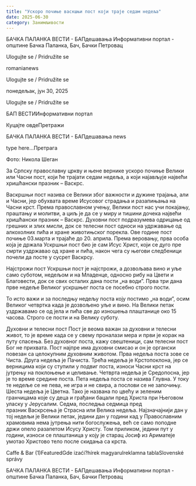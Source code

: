 ```yaml
---
title: "Ускоро почиње васкшњи пост који траје седам недеља"
date: 2025-06-30
category: Занимљивости
---
```


БАЧКА ПАЛАНКА ВЕСТИ - БАПдешавања Информативни портал - општине Бачка Паланка, Бач, Бачки Петровац

Ulogujte se / Pridružite se

romanianews

Ulogujte se / Pridružite se

понедељак, јун 30, 2025

Ulogujte se / Pridružite se

БАП ВЕСТИИнформативни портал

Куцајте овдеПретражи

БАЧКА ПАЛАНКА ВЕСТИ - БАПдешавања news

type here...Претрага

Фото: Никола Шеган
            

За Српску православну цркву и њене вернике ускоро почиње Велики или Часни пост, који ће трајати седам недеља, а који најављује највећи хришћански празник – Васкрс.




Васкршњи пост назива се Велики због важности и дужине трајања, али и Часни, јер обухвата време Исусовог страдања и разапињања на Часни крст. Према православном учењу, Велики пост нас учи покајању, праштању и молитви, а циљ је да се у миру и тишини дочека највећи хришћански празник – Васкрс. Духовни пост подразумева одрицање од грешних и злих мисли, док се телесни пост односи на удржавање од алкохолних пића и хране животињског порекла.
Ове године пост почиње 03.марта и трајаће до 20. априла.
Према веровању, прва особа која је држала Ускршњи пост био је сам Исус Христ, који се дуго пре смрти уздржавао од хране и пића, након чега су његови следбеници почели да посте у сусрет Васкрсу.




Најстрожи пост
Ускршњи пост је најстрожи, а дозвољава вино и уље само суботом, недељом и на Младенце, односно рибу на Цвети и Благовести, док се свих осталих дана пости „на води”. Прва три дана прве недеље Великог ускршњег поста се посебно строго пости.


То исто важи и за последњу недељу поста коју постимо „на води”, осим Великог четвртка када је дозвољено уље и вино.
На Велики петак уздржавамо се од јела и пића све до изношења плаштанице око 15 часова. Строго се пости и на Велику суботу.


Духовни и телесни пост
Пост је веома важан за духовни и телесни живот, то је време када се у свему проналази мера и први је корак на путу спасења. Без духовног поста, кажу свештеници, сам телесни пост Бог не прихвата. Пост најпре има духовни смисао и он је органски повезан са целокупним духовним животом.
Прва недеља поста зове се Чиста. Друга недеља је Пачиста. Трећа недеља је Крстопоклона, јер се верницима који су ступили у подвиг поста, износи Часни крст на јутрењу на поклоњење и целивање. Четврта недеља је Средопосна, јер је то време средине поста. Пета недеља поста се назива Глувна. У току те недеље се не пева, не игра и не свира, а послови се не започињу. Шеста недеља је Цветна. Тако је названа по цвећу и зеленим гранчицама које су деца и грађани бацали пред Христа при Његовом уласку у Јерусалим. Седма, последња седмица пред празник Васкрсења је Страсна или Велика недеља.
Најзначајнији дан у тој недељи је Велики петак, једини дан у години кад у Православним храмовима нема јутрења нити богослужења, већ се само поподне држи опело разапетом Исусу Христу. Том приликом, једини пут у години, износи се плаштаница у коју је старац Јосиф из Ариматеје умотао Христово тело после скидања са крста.

Caffe & Bar (1)FeaturedGde izaći?hírek magyarulreklamna tablaSlovenské správy

БАЧКА ПАЛАНКА ВЕСТИ - БАПдешавања Информативни портал - општине Бачка Паланка, Бач, Бачки Петровац
